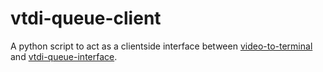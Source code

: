 # vtdi-queue-client
A python script to act as a clientside interface between [video-to-terminal](https://github.com/Like4Schnitzel/video-to-terminal) and [vtdi-queue-interface](https://github.com/Like4Schnitzel/vtdi-queue-interface).